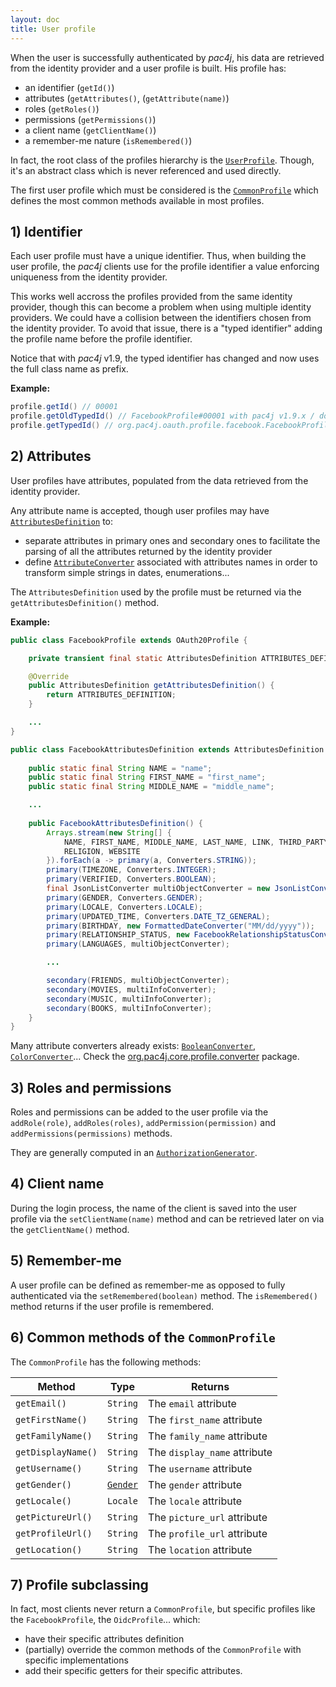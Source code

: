 ```yaml
---
layout: doc
title: User profile
---
```


When the user is successfully authenticated by *pac4j*, his data are retrieved from the identity provider and a user profile is built. His profile has:

- an identifier (`getId()`)
- attributes (`getAttributes()`, (`getAttribute(name)`)
- roles (`getRoles()`)
- permissions (`getPermissions()`)
- a client name (`getClientName()`)
- a remember-me nature (`isRemembered()`)

In fact, the root class of the profiles hierarchy is the [`UserProfile`](https://github.com/pac4j/pac4j/blob/master/pac4j-core/src/main/java/org/pac4j/core/profile/UserProfile.java). Though, it's an abstract class which is never referenced and used directly.

The first user profile which must be considered is the [`CommonProfile`](https://github.com/pac4j/pac4j/blob/master/pac4j-core/src/main/java/org/pac4j/core/profile/CommonProfile.java) which defines the most common methods available in most profiles.

## 1) Identifier

Each user profile must have a unique identifier. Thus, when building the user profile, the *pac4j* clients use for the profile identifier a value enforcing uniqueness from the identity provider.

This works well accross the profiles provided from the same identity provider, though this can become a problem when using multiple identity providers. We could have a collision between the identifiers chosen from the identity provider. To avoid that issue, there is a "typed identifier" adding the profile name before the profile identifier.

Notice that with *pac4j* v1.9, the typed identifier has changed and now uses the full class name as prefix.

**Example:**

```java
profile.getId() // 00001
profile.getOldTypedId() // FacebookProfile#00001 with pac4j v1.9.x / does not exist before
profile.getTypedId() // org.pac4j.oauth.profile.facebook.FacebookProfile#00001 with pac4j v1.9.x / FacebookProfile#00001 before
```

## 2) Attributes

User profiles have attributes, populated from the data retrieved from the identity provider.

Any attribute name is accepted, though user profiles may have [`AttributesDefinition`](https://github.com/pac4j/pac4j/blob/master/pac4j-core/src/main/java/org/pac4j/core/profile/AttributesDefinition.java) to:

- separate attributes in primary ones and secondary ones to facilitate the parsing of all the attributes returned by the identity provider
- define [`AttributeConverter`](https://github.com/pac4j/pac4j/blob/master/pac4j-core/src/main/java/org/pac4j/core/profile/converter/AttributeConverter.java) associated with attributes names in order to transform simple strings in dates, enumerations...

The `AttributesDefinition` used by the profile must be returned via the `getAttributesDefinition()` method.

**Example:**

```java
public class FacebookProfile extends OAuth20Profile {

    private transient final static AttributesDefinition ATTRIBUTES_DEFINITION = new FacebookAttributesDefinition();

    @Override
    public AttributesDefinition getAttributesDefinition() {
        return ATTRIBUTES_DEFINITION;
    }

    ...
}
```

```java
public class FacebookAttributesDefinition extends AttributesDefinition {
    
    public static final String NAME = "name";
    public static final String FIRST_NAME = "first_name";
    public static final String MIDDLE_NAME = "middle_name";

	...
    
    public FacebookAttributesDefinition() {
        Arrays.stream(new String[] {
            NAME, FIRST_NAME, MIDDLE_NAME, LAST_NAME, LINK, THIRD_PARTY_ID, BIO, EMAIL, POLITICAL, QUOTES,
            RELIGION, WEBSITE
        }).forEach(a -> primary(a, Converters.STRING));
        primary(TIMEZONE, Converters.INTEGER);
        primary(VERIFIED, Converters.BOOLEAN);
        final JsonListConverter multiObjectConverter = new JsonListConverter(FacebookObject.class, FacebookObject[].class);
        primary(GENDER, Converters.GENDER);
        primary(LOCALE, Converters.LOCALE);
        primary(UPDATED_TIME, Converters.DATE_TZ_GENERAL);
        primary(BIRTHDAY, new FormattedDateConverter("MM/dd/yyyy"));
        primary(RELATIONSHIP_STATUS, new FacebookRelationshipStatusConverter());
        primary(LANGUAGES, multiObjectConverter);

        ...

        secondary(FRIENDS, multiObjectConverter);
        secondary(MOVIES, multiInfoConverter);
        secondary(MUSIC, multiInfoConverter);
        secondary(BOOKS, multiInfoConverter);
    }
}
```

Many attribute converters already exists: [`BooleanConverter`](https://github.com/pac4j/pac4j/blob/master/pac4j-core/src/main/java/org/pac4j/core/profile/converter/BooleanConverter.java), [`ColorConverter`](https://github.com/pac4j/pac4j/blob/master/pac4j-core/src/main/java/org/pac4j/core/profile/converter/ColorConverter.java)... Check the [org.pac4j.core.profile.converter](https://github.com/pac4j/pac4j/tree/master/pac4j-core/src/main/java/org/pac4j/core/profile/converter) package.


## 3) Roles and permissions

Roles and permissions can be added to the user profile via the `addRole(role)`, `addRoles(roles)`, `addPermission(permission)` and `addPermissions(permissions)` methods.

They are generally computed in an [`AuthorizationGenerator`](clients.html#compute-roles-and-permissions).


## 4) Client name

During the login process, the name of the client is saved into the user profile via the `setClientName(name)` method and can be retrieved later on via the `getClientName()` method.


## 5) Remember-me

A user profile can be defined as remember-me as opposed to fully authenticated via the `setRemembered(boolean)` method. The `isRemembered()` method returns if the user profile is remembered.


## 6) Common methods of the `CommonProfile`

The `CommonProfile` has the following methods:

| Method | Type | Returns |
|--------|------|---------|
| `getEmail()` | `String` | The `email` attribute |
| `getFirstName()` | `String` | The `first_name` attribute |
| `getFamilyName()` | `String` | The `family_name` attribute |
| `getDisplayName()` | `String` | The `display_name` attribute |
| `getUsername()` | `String` | The `username` attribute |
| `getGender()` | [`Gender`](https://github.com/pac4j/pac4j/blob/master/pac4j-core/src/main/java/org/pac4j/core/profile/Gender.java) | The `gender` attribute |
| `getLocale()` | `Locale` | The `locale` attribute |
| `getPictureUrl()` | `String` | The `picture_url` attribute |
| `getProfileUrl()` | `String` | The `profile_url` attribute |
| `getLocation()` | `String` | The `location` attribute |


## 7) Profile subclassing

In fact, most clients never return a `CommonProfile`, but specific profiles like the `FacebookProfile`, the `OidcProfile`... which:

- have their specific attributes definition
- (partially) override the common methods of the `CommonProfile` with specific implementations
- add their specific getters for their specific attributes.
